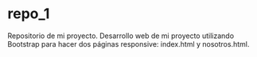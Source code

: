 # repo_1
Repositorio de mi proyecto.
Desarrollo web de mi proyecto utilizando Bootstrap para hacer dos páginas responsive: index.html y nosotros.html.
